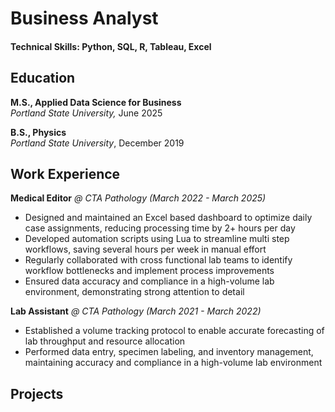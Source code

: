 <h1>Business Analyst</h1>  

<h4>Technical Skills: Python, SQL, R, Tableau, Excel</h4>

<h2>Education</h2>  
<p><strong>M.S., Applied Data Science for Business</strong><br><em>Portland State University,</em> June 2025</p>
<p><strong>B.S., Physics</strong><br><em>Portland State University</em>, December 2019</p>  

<h2>Work Experience</h2>  
<strong>Medical Editor</strong> <em>@ CTA Pathology (March 2022 - March 2025)</em>
<ul>
  <li>Designed and maintained an Excel based dashboard to optimize daily case assignments, reducing processing time by 2+ hours per day</li>
  <li>Developed automation scripts using Lua to streamline multi step workflows, saving several hours per week in manual effort</li>
  <li>Regularly collaborated with cross functional lab teams to identify workflow bottlenecks and implement process improvements</li>
  <li>Ensured data accuracy and compliance in a high-volume lab environment, demonstrating strong attention to detail</li>
</ul>

<strong>Lab Assistant</strong> <em>@ CTA Pathology (March 2021 - March 2022)</em>
<ul>
  <li>Established a volume tracking protocol to enable accurate forecasting of lab throughput and resource allocation</li>
  <li>Performed data entry, specimen labeling, and inventory management, maintaining accuracy and compliance in a high-volume lab environment</li> 
</ul>  

<h2>Projects</h2>
